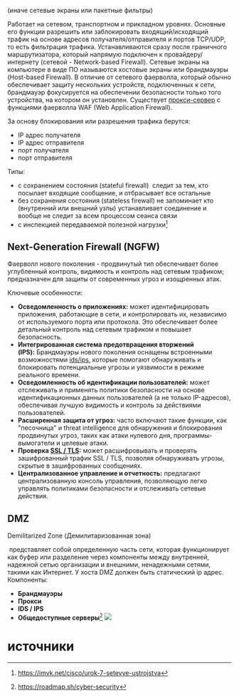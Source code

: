 (иначе сетевые экраны или пакетные фильтры) 

Работает на сетевом, транспортном и прикладном уровнях. Основные его функции разрешить или заблокировать входящий/исходящий трафик на основе адресов получателя/отправителя и портов TCP/UDP, то есть фильтрация трафика.
Устанавливаются сразу после граничного маршрутизатора, который напрямую подключен к провайдеру/интернету (сетевой - Network-based Firewall). 
Сетевые экраны на компьютере в виде ПО называются хостовые экраны или брандмауэры (Host-based Firewall).
В отличие от сетевого фаерволла, который обычно обеспечивает защиту нескольких устройств, подключенных к сети, брандмауэр фокусируется на обеспечении безопасности только того устройства, на котором он установлен.
Существует [прокси-сервер](net_devices.md) с функциями фаерволла WAF (Web Application Firewall).

За основу блокирования или разрешения трафика берутся:
- IP адрес получателя
- IP адрес отправителя
- порт получателя
- порт отправителя

Типы:
- с сохранением состояния (stateful firewall) 
	следит за тем, кто посылает входящие сообщение, и отбрасывает все остальные
- без сохранения состояния (stateless firewall)
	не запоминает кто (внутренний или внешний узлы) устанавливает соединение и вообще не следит за всем процессом сеанса связи
- с инспекцией передаваемой полезной нагрузки[^1]
## Next-Generation Firewall (NGFW)
Фаерволл нового поколения - продвинутый тип обеспечивает более углубленный контроль, видимость и контроль над сетевым трафиком; предназначен для защиты от современных угроз и изощренных атак.

Ключевые особенности:
- **Осведомленность о приложениях:** может идентифицировать приложения, работающие в сети, и контролировать их, независимо от используемого порта или протокола. Это обеспечивает более детальный контроль над сетевым трафиком и повышает безопасность.
- **Интегрированная система предотвращения вторжений (IPS):** Брандмауэры нового поколения оснащены встроенными возможностями [ids/ips](ids_ips.md), которые помогают обнаруживать и блокировать потенциальные угрозы и уязвимости в режиме реального времени.
- **Осведомленность об идентификации пользователей:** может отслеживать и применять политики безопасности на основе идентификационных данных пользователей (а не только IP-адресов), обеспечивая лучшую видимость и контроль за действиями пользователей.
- **Расширенная защита от угроз:** часто включают такие функции, как "песочница" и threat intelligence для обнаружения и блокирования продвинутых угроз, таких как атаки нулевого дня, программы-вымогатели и целевые атаки.
- **Проверка [SSL / TLS](ssl_tls.md):** может расшифровывать и проверять зашифрованный трафик SSL / TLS, позволяя обнаруживать угрозы, скрытые в зашифрованных сообщениях.
- **Централизованное управление и отчетность:** предлагают централизованную консоль управления, позволяющую легко управлять политиками безопасности и отслеживать сетевые действия.
## DMZ
Demilitarized Zone (Демилитаризованная зона)

 представляет собой определенную часть сети, которая функционирует как буфер или разделение через компоненты между внутренней, надежной сетью организации и внешними, ненадежными сетями, такими как Интернет.
У хоста DMZ должен быть статический ip адрес.
Компоненты:
- **Брандмауэры**
- **Прокси**
- **IDS / IPS**
- **Общедоступные серверы**[^2]
![](https://clck.ru/3CSwfR)
# источники
[^1]:https://imvk.net/cisco/urok-7-setevye-ustrojstva
[^2]:https://roadmap.sh/cyber-security
[^3]:https://www.youtube.com/watch?v=dqlzQXo1wqo